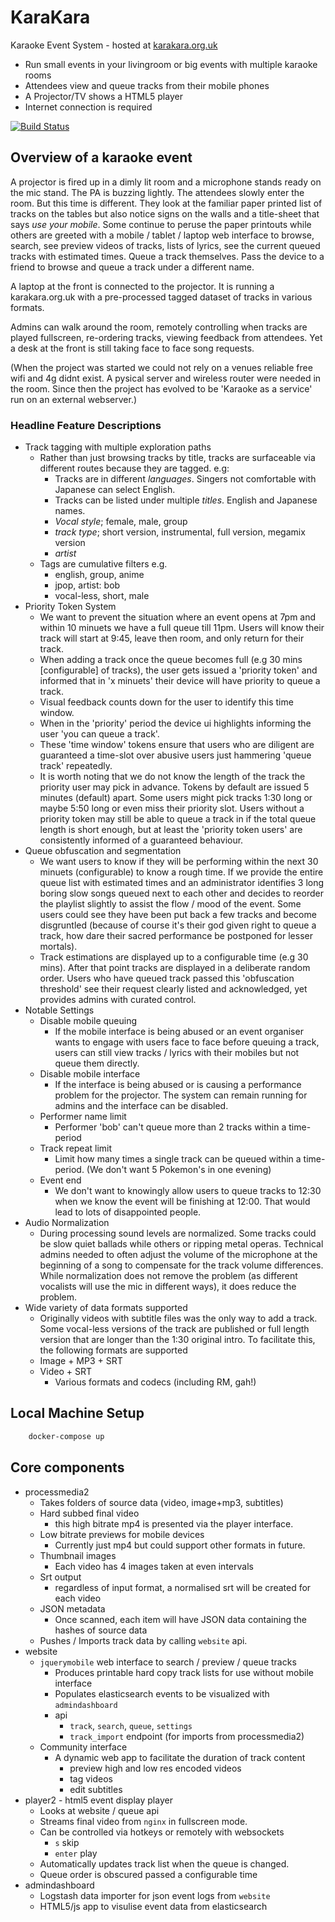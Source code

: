 KaraKara
========

Karaoke Event System - hosted at [karakara.org.uk](http://karakara.org.uk/)

* Run small events in your livingroom or big events with multiple karaoke rooms
* Attendees view and queue tracks from their mobile phones
* A Projector/TV shows a HTML5 player
* Internet connection is required

[![Build Status](https://travis-ci.org/calaldees/KaraKara.svg?branch=master)](https://travis-ci.org/calaldees/KaraKara)


Overview of a karaoke event
---------------------------

A projector is fired up in a dimly lit room and a microphone stands ready on the mic stand. The PA is buzzing lightly. The attendees slowly enter the room. But this time is different. They look at the familiar paper printed list of tracks on the tables but also notice signs on the walls and a title-sheet that says *use your mobile*. Some continue to peruse the paper printouts while others are greeted with a mobile / tablet / laptop web interface to browse, search, see preview videos of tracks, lists of lyrics, see the current queued tracks with estimated times. Queue a track themselves. Pass the device to a friend to browse and queue a track under a different name.

A laptop at the front is connected to the projector. It is running a karakara.org.uk with a pre-processed tagged dataset of tracks in various formats.

Admins can walk around the room, remotely controlling when tracks are played fullscreen, re-ordering tracks, viewing feedback from attendees. Yet a desk at the front is still taking face to face song requests.

(When the project was started we could not rely on a venues reliable free wifi and 4g didnt exist. A pysical server and wireless router were needed in the room. Since then the project has evolved to be 'Karaoke as a service' run on an external webserver.)


### Headline Feature Descriptions ###

* Track tagging with multiple exploration paths
    * Rather than just browsing tracks by title, tracks are surfaceable via different routes because they are tagged. e.g:
        * Tracks are in different *languages*. Singers not comfortable with Japanese can select English.
        * Tracks can be listed under multiple *titles*. English and Japanese names.
        * *Vocal style*; female, male, group
        * *track type*; short version, instrumental, full version, megamix version
        * *artist*
    * Tags are cumulative filters e.g.
        * english, group, anime
        * jpop, artist: bob
        * vocal-less, short, male
* Priority Token System
    * We want to prevent the situation where an event opens at 7pm and within 10 minuets we have a full queue till 11pm. Users will know their track will start at 9:45, leave then room, and only return for their track.
    * When adding a track once the queue becomes full (e.g 30 mins [configurable] of tracks), the user gets issued a 'priority token' and informed that in 'x minuets' their device will have priority to queue a track.
    * Visual feedback counts down for the user to identify this time window.
    * When in the 'priority' period the device ui highlights informing the user 'you can queue a track'.
    * These 'time window' tokens ensure that users who are diligent are guaranteed a time-slot over abusive users just hammering 'queue track' repeatedly.
    * It is worth noting that we do not know the length of the track the priority user may pick in advance. Tokens by default are issued 5 minutes (default) apart. Some users might pick tracks 1:30 long or maybe 5:50 long or even miss their priority slot. Users without a priority token may still be able to queue a track in if the total queue length is short enough, but at least the 'priority token users' are consistently informed of a guaranteed behaviour.
* Queue obfuscation and segmentation
    * We want users to know if they will be performing within the next 30 minuets (configurable) to know a rough time. If we provide the entire queue list with estimated times and an administrator identifies 3 long boring slow songs queued next to each other and decides to reorder the playlist slightly to assist the flow / mood of the event. Some users could see they have been put back a few tracks and become disgruntled (because of course it's their god given right to queue a track, how dare their sacred performance be postponed for lesser mortals).
    * Track estimations are displayed up to a configurable time (e.g 30 mins). After that point tracks are displayed in a deliberate random order. Users who have queued track passed this 'obfuscation threshold' see their request clearly listed and acknowledged, yet provides admins with curated control.
* Notable Settings
    * Disable mobile queuing
        * If the mobile interface is being abused or an event organiser wants to engage with users face to face before queuing a track, users can still view tracks / lyrics with their mobiles but not queue them directly.
    * Disable mobile interface
        * If the interface is being abused or is causing a performance problem for the projector. The system can remain running for admins and the interface can be disabled.
    * Performer name limit
        * Performer 'bob' can't queue more than 2 tracks within a time-period
    * Track repeat limit
        * Limit how many times a single track can be queued within a time-period. (We don't want 5 Pokemon's in one evening)
    * Event end
        * We don't want to knowingly allow users to queue tracks to 12:30 when we know the event will be finishing at 12:00. That would lead to lots of disappointed people.
* Audio Normalization
    * During processing sound levels are normalized. Some tracks could be slow quiet ballads while others or ripping metal operas. Technical admins needed to often adjust the volume of the microphone at the beginning of a song to compensate for the track volume differences. While normalization does not remove the problem (as different vocalists will use the mic in different ways), it does reduce the problem.
* Wide variety of data formats supported
    * Originally videos with subtitle files was the only way to add a track. Some vocal-less versions of the track are published or full length version that are longer than the 1:30 original intro. To facilitate this, the following formats are supported
    * Image + MP3 + SRT
    * Video + SRT
        * Various formats and codecs (including RM, gah!)


Local Machine Setup
-------------------

```bash
    docker-compose up
```


Core components
---------------

* processmedia2
  * Takes folders of source data (video, image+mp3, subtitles)
  * Hard subbed final video
      * this high bitrate mp4 is presented via the player interface.
  * Low bitrate previews for mobile devices
      * Currently just mp4 but could support other formats in future.
  * Thumbnail images
      * Each video has 4 images taken at even intervals
  * Srt output
      * regardless of input format, a normalised srt will be created for each video
  * JSON metadata
      * Once scanned, each item will have JSON data containing the hashes of
        source data
  * Pushes / Imports track data by calling `website` api.
* website
  * `jquerymobile` web interface to search / preview / queue tracks
    * Produces printable hard copy track lists for use without mobile interface
    * Populates elasticsearch events to be visualized with `admindashboard`
    * api
      * `track`, `search`, `queue`, `settings`
      * `track_import` endpoint (for imports from processmedia2)
  * Community interface
    * A dynamic web app to facilitate the duration of track content
      * preview high and low res encoded videos
      * tag videos
      * edit subtitles
* player2 - html5 event display player
  * Looks at website / queue api
  * Streams final video from `nginx` in fullscreen mode.
  * Can be controlled via hotkeys or remotely with websockets
    * `s` skip
    * `enter` play
  * Automatically updates track list when the queue is changed.
  * Queue order is obscured passed a configurable time
* admindashboard
  * Logstash data importer for json event logs from `website`
  * HTML5/js app to visulise event data from elasticsearch
